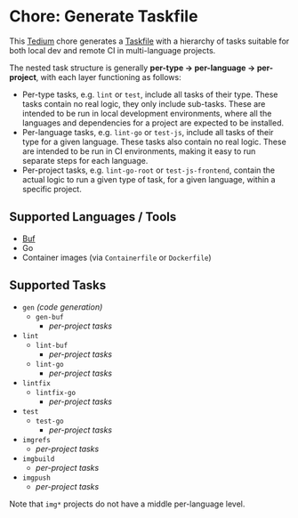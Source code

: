# Chore: Generate Taskfile

This [Tedium](https://github.com/markormesher/tedium) chore generates a [Taskfile](https://taskfile.dev) with a hierarchy of tasks suitable for both local dev and remote CI in multi-language projects.

The nested task structure is generally **per-type -> per-language -> per-project**, with each layer functioning as follows:

- Per-type tasks, e.g. `lint` or `test`, include all tasks of their type. These tasks contain no real logic, they only include sub-tasks. These are intended to be run in local development environments, where all the languages and dependencies for a project are expected to be installed.
- Per-language tasks, e.g. `lint-go` or `test-js`, include all tasks of their type for a given language. These tasks also contain no real logic. These are intended to be run in CI environments, making it easy to run separate steps for each language.
- Per-project tasks, e.g. `lint-go-root` or `test-js-frontend`, contain the actual logic to run a given type of task, for a given language, within a specific project.

## Supported Languages / Tools

- [Buf](https://buf.build)
- Go
- Container images (via `Containerfile` or `Dockerfile`)

## Supported Tasks

- `gen` _(code generation)_
  - `gen-buf`
    - _per-project tasks_
- `lint`
  - `lint-buf`
    - _per-project tasks_
  - `lint-go`
    - _per-project tasks_
- `lintfix`
  - `lintfix-go`
    - _per-project tasks_
- `test`
  - `test-go`
    - _per-project tasks_
- `imgrefs`
  - _per-project tasks_
- `imgbuild`
  - _per-project tasks_
- `imgpush`
  - _per-project tasks_

Note that `img*` projects do not have a middle per-language level.
